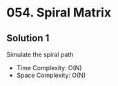 # 054. Spiral Matrix
## Solution 1
Simulate the spiral path
* Time Complexity: O(N)
* Space Complexity: O(N)
